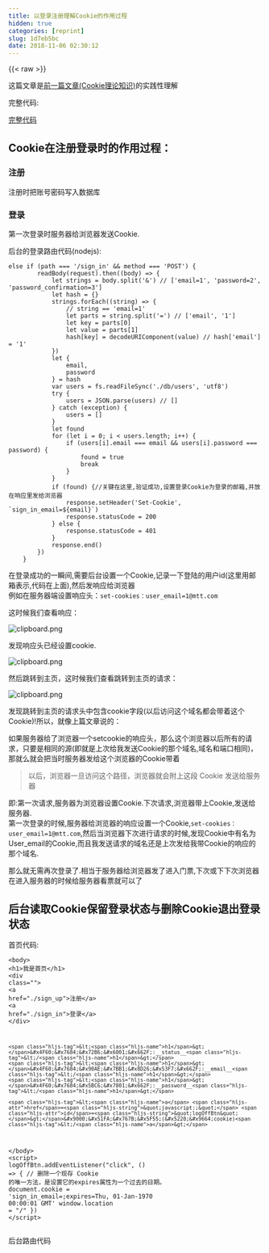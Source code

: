 ```yaml
---
title: 以登录注册理解Cookie的作用过程
hidden: true
categories: [reprint]
slug: 1d7eb5bc
date: 2018-11-06 02:30:12
---
```


{{< raw >}}
<p>&#x8FD9;&#x7BC7;&#x6587;&#x7AE0;&#x662F;<a href="https://segmentfault.com/a/1190000016372516?_ea=4428881#articleHeader6">&#x524D;&#x4E00;&#x7BC7;&#x6587;&#x7AE0;(Cookie&#x7406;&#x8BBA;&#x77E5;&#x8BC6;)</a>&#x7684;&#x5B9E;&#x8DF5;&#x6027;&#x7406;&#x89E3;</p><p>&#x5B8C;&#x6574;&#x4EE3;&#x7801;:</p><p><a href="https://github.com/mtt3366/CookieStudy" rel="nofollow noreferrer" target="_blank">&#x5B8C;&#x6574;&#x4EE3;&#x7801;</a></p><h2 id="articleHeader0">Cookie&#x5728;&#x6CE8;&#x518C;&#x767B;&#x5F55;&#x65F6;&#x7684;&#x4F5C;&#x7528;&#x8FC7;&#x7A0B;&#xFF1A;</h2><h3 id="articleHeader1">&#x6CE8;&#x518C;</h3><p>&#x6CE8;&#x518C;&#x65F6;&#x628A;&#x8D26;&#x53F7;&#x5BC6;&#x7801;&#x5199;&#x5165;&#x6570;&#x636E;&#x5E93;</p><h3 id="articleHeader2">&#x767B;&#x5F55;</h3><p>&#x7B2C;&#x4E00;&#x6B21;&#x767B;&#x5F55;&#x65F6;&#x670D;&#x52A1;&#x5668;&#x7ED9;&#x6D4F;&#x89C8;&#x5668;&#x53D1;&#x9001;Cookie.</p><p>&#x540E;&#x53F0;&#x7684;&#x767B;&#x5F55;&#x8DEF;&#x7531;&#x4EE3;&#x7801;(nodejs):</p><div class="widget-codetool" style="display:none"><div class="widget-codetool--inner"><span class="selectCode code-tool" data-toggle="tooltip" data-placement="top" title="" data-original-title="&#x5168;&#x9009;"></span> <span type="button" class="copyCode code-tool" data-toggle="tooltip" data-placement="top" data-clipboard-text="else if (path === &apos;/sign_in&apos; &amp;&amp; method === &apos;POST&apos;) {
        readBody(request).then((body) =&gt; {
            let strings = body.split(&apos;&amp;&apos;) // [&apos;email=1&apos;, &apos;password=2&apos;, &apos;password_confirmation=3&apos;]
            let hash = {}
            strings.forEach((string) =&gt; {
                // string == &apos;email=1&apos;
                let parts = string.split(&apos;=&apos;) // [&apos;email&apos;, &apos;1&apos;]
                let key = parts[0]
                let value = parts[1]
                hash[key] = decodeURIComponent(value) // hash[&apos;email&apos;] = &apos;1&apos;
            })
            let {
                email,
                password
            } = hash
            var users = fs.readFileSync(&apos;./db/users&apos;, &apos;utf8&apos;)
            try {
                users = JSON.parse(users) // []
            } catch (exception) {
                users = []
            }
            let found
            for (let i = 0; i &lt; users.length; i++) {
                if (users[i].email === email &amp;&amp; users[i].password === password) {
                    found = true
                    break
                }
            }
            if (found) {//&#x5173;&#x952E;&#x5728;&#x8FD9;&#x91CC;,&#x9A8C;&#x8BC1;&#x6210;&#x529F;,&#x8BBE;&#x7F6E;&#x767B;&#x5F55;Cookie&#x4E3A;&#x767B;&#x5F55;&#x7684;&#x90AE;&#x7BB1;,&#x5E76;&#x653E;&#x5728;&#x54CD;&#x5E94;&#x91CC;&#x53D1;&#x7ED9;&#x6D4F;&#x89C8;&#x5668;
                response.setHeader(&apos;Set-Cookie&apos;, `sign_in_email=${email}`)
                response.statusCode = 200
            } else {
                response.statusCode = 401
            }
            response.end()
        })
    }" title="" data-original-title="&#x590D;&#x5236;"></span> <span type="button" class="saveToNote code-tool" data-toggle="tooltip" data-placement="top" title="" data-original-title="&#x653E;&#x8FDB;&#x7B14;&#x8BB0;"></span></div></div><pre class="hljs typescript"><code><span class="hljs-keyword">else</span> <span class="hljs-keyword">if</span> (path === <span class="hljs-string">&apos;/sign_in&apos;</span> &amp;&amp; method === <span class="hljs-string">&apos;POST&apos;</span>) {
        readBody(request).then(<span class="hljs-function">(<span class="hljs-params">body</span>) =&gt;</span> {
            <span class="hljs-keyword">let</span> strings = body.split(<span class="hljs-string">&apos;&amp;&apos;</span>) <span class="hljs-comment">// [&apos;email=1&apos;, &apos;password=2&apos;, &apos;password_confirmation=3&apos;]</span>
            <span class="hljs-keyword">let</span> hash = {}
            strings.forEach(<span class="hljs-function">(<span class="hljs-params"><span class="hljs-built_in">string</span></span>) =&gt;</span> {
                <span class="hljs-comment">// string == &apos;email=1&apos;</span>
                <span class="hljs-keyword">let</span> parts = <span class="hljs-built_in">string</span>.split(<span class="hljs-string">&apos;=&apos;</span>) <span class="hljs-comment">// [&apos;email&apos;, &apos;1&apos;]</span>
                <span class="hljs-keyword">let</span> key = parts[<span class="hljs-number">0</span>]
                <span class="hljs-keyword">let</span> value = parts[<span class="hljs-number">1</span>]
                hash[key] = <span class="hljs-built_in">decodeURIComponent</span>(value) <span class="hljs-comment">// hash[&apos;email&apos;] = &apos;1&apos;</span>
            })
            <span class="hljs-keyword">let</span> {
                email,
                password
            } = hash
            <span class="hljs-keyword">var</span> users = fs.readFileSync(<span class="hljs-string">&apos;./db/users&apos;</span>, <span class="hljs-string">&apos;utf8&apos;</span>)
            <span class="hljs-keyword">try</span> {
                users = <span class="hljs-built_in">JSON</span>.parse(users) <span class="hljs-comment">// []</span>
            } <span class="hljs-keyword">catch</span> (exception) {
                users = []
            }
            <span class="hljs-keyword">let</span> found
            <span class="hljs-keyword">for</span> (<span class="hljs-keyword">let</span> i = <span class="hljs-number">0</span>; i &lt; users.length; i++) {
                <span class="hljs-keyword">if</span> (users[i].email === email &amp;&amp; users[i].password === password) {
                    found = <span class="hljs-literal">true</span>
                    <span class="hljs-keyword">break</span>
                }
            }
            <span class="hljs-keyword">if</span> (found) {<span class="hljs-comment">//&#x5173;&#x952E;&#x5728;&#x8FD9;&#x91CC;,&#x9A8C;&#x8BC1;&#x6210;&#x529F;,&#x8BBE;&#x7F6E;&#x767B;&#x5F55;Cookie&#x4E3A;&#x767B;&#x5F55;&#x7684;&#x90AE;&#x7BB1;,&#x5E76;&#x653E;&#x5728;&#x54CD;&#x5E94;&#x91CC;&#x53D1;&#x7ED9;&#x6D4F;&#x89C8;&#x5668;</span>
                response.setHeader(<span class="hljs-string">&apos;Set-Cookie&apos;</span>, <span class="hljs-string">`sign_in_email=<span class="hljs-subst">${email}</span>`</span>)
                response.statusCode = <span class="hljs-number">200</span>
            } <span class="hljs-keyword">else</span> {
                response.statusCode = <span class="hljs-number">401</span>
            }
            response.end()
        })
    }</code></pre><p>&#x5728;&#x767B;&#x5F55;&#x6210;&#x529F;&#x7684;&#x4E00;&#x77AC;&#x95F4;,&#x9700;&#x8981;&#x540E;&#x53F0;&#x8BBE;&#x7F6E;&#x4E00;&#x4E2A;Cookie,&#x8BB0;&#x5F55;&#x4E00;&#x4E0B;&#x767B;&#x9646;&#x7684;&#x7528;&#x6237;id(&#x8FD9;&#x91CC;&#x7528;&#x90AE;&#x7BB1;&#x8868;&#x793A;,&#x4EE3;&#x7801;&#x5728;&#x4E0A;&#x9762;),&#x7136;&#x540E;&#x53D1;&#x54CD;&#x5E94;&#x7ED9;&#x6D4F;&#x89C8;&#x5668;<br>&#x4F8B;&#x5982;&#x5728;&#x670D;&#x52A1;&#x5668;&#x7AEF;&#x8BBE;&#x7F6E;&#x54CD;&#x5E94;&#x5934;&#xFF1A;<code>set-cookies&#xFF1A;user_email=1@mtt.com</code></p><p>&#x8FD9;&#x65F6;&#x5019;&#x6211;&#x4EEC;&#x67E5;&#x770B;&#x54CD;&#x5E94;&#xFF1A;</p><p><span class="img-wrap"><img data-src="/img/bVbhGdq?w=943&amp;h=544" src="https://static.alili.tech/img/bVbhGdq?w=943&amp;h=544" alt="clipboard.png" title="clipboard.png" style="cursor:pointer;display:inline"></span></p><p>&#x53D1;&#x73B0;&#x54CD;&#x5E94;&#x5934;&#x5DF2;&#x7ECF;&#x8BBE;&#x7F6E;cookie.</p><p><span class="img-wrap"><img data-src="/img/bVbhGdr?w=875&amp;h=465" src="https://static.alili.tech/img/bVbhGdr?w=875&amp;h=465" alt="clipboard.png" title="clipboard.png" style="cursor:pointer;display:inline"></span></p><p>&#x7136;&#x540E;&#x8DF3;&#x8F6C;&#x5230;&#x4E3B;&#x9875;&#xFF0C;&#x8FD9;&#x65F6;&#x5019;&#x6211;&#x4EEC;&#x67E5;&#x770B;&#x8DF3;&#x8F6C;&#x5230;&#x4E3B;&#x9875;&#x7684;&#x8BF7;&#x6C42;&#xFF1A;</p><p><span class="img-wrap"><img data-src="/img/bVbhGds?w=1189&amp;h=1325" src="https://static.alili.tech/img/bVbhGds?w=1189&amp;h=1325" alt="clipboard.png" title="clipboard.png" style="cursor:pointer;display:inline"></span></p><p>&#x53D1;&#x73B0;&#x8DF3;&#x8F6C;&#x5230;&#x4E3B;&#x9875;&#x7684;&#x8BF7;&#x6C42;&#x5934;&#x4E2D;&#x5305;&#x542B;cookie&#x5B57;&#x6BB5;(&#x4EE5;&#x540E;&#x8BBF;&#x95EE;&#x8FD9;&#x4E2A;&#x57DF;&#x540D;&#x90FD;&#x4F1A;&#x5E26;&#x7740;&#x8FD9;&#x4E2A;Cookie)!&#x6240;&#x4EE5;&#xFF0C;&#x5C31;&#x50CF;&#x4E0A;&#x7BC7;&#x6587;&#x7AE0;&#x8BF4;&#x7684;&#xFF1A;</p><p>&#x5982;&#x679C;&#x670D;&#x52A1;&#x5668;&#x7ED9;&#x4E86;&#x6D4F;&#x89C8;&#x5668;&#x4E00;&#x4E2A;setcookie&#x7684;&#x54CD;&#x5E94;&#x5934;&#xFF0C;&#x90A3;&#x4E48;&#x8FD9;&#x4E2A;&#x6D4F;&#x89C8;&#x5668;&#x4EE5;&#x540E;&#x6240;&#x6709;&#x7684;&#x8BF7;&#x6C42;&#xFF0C;&#x53EA;&#x8981;&#x662F;&#x76F8;&#x540C;&#x7684;&#x6E90;(&#x5373;&#x5C31;&#x662F;&#x4E0A;&#x6B21;&#x7ED9;&#x6211;&#x53D1;&#x9001;Cookie&#x7684;&#x90A3;&#x4E2A;&#x57DF;&#x540D;,&#x57DF;&#x540D;&#x548C;&#x7AEF;&#x53E3;&#x76F8;&#x540C;)&#xFF0C;&#x90A3;&#x5C31;&#x4E48;&#x5C31;&#x4F1A;&#x628A;&#x5F53;&#x65F6;&#x670D;&#x52A1;&#x5668;&#x53D1;&#x7ED9;&#x8FD9;&#x4E2A;&#x6D4F;&#x89C8;&#x5668;&#x7684;Cookie&#x5E26;&#x7740;</p><blockquote>&#x4EE5;&#x540E;&#xFF0C;&#x6D4F;&#x89C8;&#x5668;&#x4E00;&#x65E6;&#x8BBF;&#x95EE;&#x8FD9;&#x4E2A;&#x8DEF;&#x5F84;&#xFF0C;&#x6D4F;&#x89C8;&#x5668;&#x5C31;&#x4F1A;&#x9644;&#x4E0A;&#x8FD9;&#x6BB5; Cookie &#x53D1;&#x9001;&#x7ED9;&#x670D;&#x52A1;&#x5668;</blockquote><p>&#x5373;:&#x7B2C;&#x4E00;&#x6B21;&#x8BF7;&#x6C42;,&#x670D;&#x52A1;&#x5668;&#x4E3A;&#x6D4F;&#x89C8;&#x5668;&#x8BBE;&#x7F6E;Cookie.&#x4E0B;&#x6B21;&#x8BF7;&#x6C42;,&#x6D4F;&#x89C8;&#x5668;&#x5E26;&#x4E0A;Cookie,&#x53D1;&#x9001;&#x7ED9;&#x670D;&#x52A1;&#x5668;.<br>&#x7B2C;&#x4E00;&#x6B21;&#x767B;&#x5F55;&#x7684;&#x65F6;&#x5019;,&#x670D;&#x52A1;&#x5668;&#x7ED9;&#x6D4F;&#x89C8;&#x5668;&#x7684;&#x54CD;&#x5E94;&#x8BBE;&#x7F6E;&#x4E00;&#x4E2A;Cookie,<code>set-cookies&#xFF1A;user_email=1@mtt.com</code>,&#x7136;&#x540E;&#x5F53;&#x6D4F;&#x89C8;&#x5668;&#x4E0B;&#x6B21;&#x8FDB;&#x884C;&#x8BF7;&#x6C42;&#x7684;&#x65F6;&#x5019;,&#x53D1;&#x73B0;Cookie&#x4E2D;&#x6709;&#x540D;&#x4E3A;User_email&#x7684;Cookie,&#x800C;&#x4E14;&#x6211;&#x53D1;&#x9001;&#x8BF7;&#x6C42;&#x7684;&#x57DF;&#x540D;&#x8FD8;&#x662F;&#x4E0A;&#x6B21;&#x53D1;&#x7ED9;&#x6211;&#x5E26;Cookie&#x7684;&#x54CD;&#x5E94;&#x7684;&#x90A3;&#x4E2A;&#x57DF;&#x540D;.</p><p>&#x90A3;&#x4E48;&#x5C31;&#x65E0;&#x9700;&#x518D;&#x6B21;&#x767B;&#x5F55;&#x4E86;.&#x76F8;&#x5F53;&#x4E8E;&#x670D;&#x52A1;&#x5668;&#x7ED9;&#x6D4F;&#x89C8;&#x5668;&#x53D1;&#x4E86;&#x8FDB;&#x5165;&#x95E8;&#x7968;,&#x4E0B;&#x6B21;&#x6216;&#x4E0B;&#x4E0B;&#x6B21;&#x6D4F;&#x89C8;&#x5668;&#x5728;&#x8FDB;&#x5165;&#x670D;&#x52A1;&#x5668;&#x7684;&#x65F6;&#x5019;&#x7ED9;&#x670D;&#x52A1;&#x5668;&#x770B;&#x7968;&#x5C31;&#x53EF;&#x4EE5;&#x4E86;</p><h2 id="articleHeader3">&#x540E;&#x53F0;&#x8BFB;&#x53D6;Cookie&#x4FDD;&#x7559;&#x767B;&#x5F55;&#x72B6;&#x6001;&#x4E0E;&#x5220;&#x9664;Cookie&#x9000;&#x51FA;&#x767B;&#x5F55;&#x72B6;&#x6001;</h2><p>&#x9996;&#x9875;&#x4EE3;&#x7801;:</p><div class="widget-codetool" style="display:none"><div class="widget-codetool--inner"><span class="selectCode code-tool" data-toggle="tooltip" data-placement="top" title="" data-original-title="&#x5168;&#x9009;"></span> <span type="button" class="copyCode code-tool" data-toggle="tooltip" data-placement="top" data-clipboard-text="&lt;body&gt;
    &lt;h1&gt;&#x6211;&#x662F;&#x9996;&#x9875;&lt;/h1&gt;
    &lt;div class=&quot;&quot;&gt;
        &lt;a href=&quot;./sign_up&quot;&gt;&#x6CE8;&#x518C;&lt;/a&gt;
        &lt;a href=&quot;./sign_in&quot;&gt;&#x767B;&#x5F55;&lt;/a&gt;
    &lt;/div&gt;
    
    &lt;h1&gt;&#x4F60;&#x7684;&#x72B6;&#x6001;&#x662F;:__status__&lt;/h1&gt;
    &lt;h1&gt;&#x4F60;&#x7684;&#x90AE;&#x7BB1;&#x8D26;&#x53F7;&#x662F;:__email__&lt;/h1&gt;
    &lt;h1&gt;&#x4F60;&#x7684;&#x5BC6;&#x7801;&#x662F;:__password__&lt;/h1&gt;

    &lt;a href=&quot;javascript:;&quot; id=&quot;logOffBtn&quot;&gt;&#x9000;&#x51FA;&#x767B;&#x5F55;(&#x5220;&#x9664;cookie)&lt;/a&gt;

&lt;/body&gt;
&lt;script&gt;
logOffBtn.addEventListener(&quot;click&quot;, () =&gt; {
        // &#x5220;&#x9664;&#x4E00;&#x4E2A;&#x73B0;&#x5B58; Cookie &#x7684;&#x552F;&#x4E00;&#x65B9;&#x6CD5;&#xFF0C;&#x662F;&#x8BBE;&#x7F6E;&#x5B83;&#x7684;expires&#x5C5E;&#x6027;&#x4E3A;&#x4E00;&#x4E2A;&#x8FC7;&#x53BB;&#x7684;&#x65E5;&#x671F;&#x3002;
        document.cookie = &apos;sign_in_email=;expires=Thu, 01-Jan-1970 00:00:01 GMT&apos;
        window.location = &quot;/&quot;
    })
&lt;/script&gt;
" title="" data-original-title="&#x590D;&#x5236;"></span> <span type="button" class="saveToNote code-tool" data-toggle="tooltip" data-placement="top" title="" data-original-title="&#x653E;&#x8FDB;&#x7B14;&#x8BB0;"></span></div></div><pre class="hljs xml"><code><span class="hljs-tag">&lt;<span class="hljs-name">body</span>&gt;</span>
    <span class="hljs-tag">&lt;<span class="hljs-name">h1</span>&gt;</span>&#x6211;&#x662F;&#x9996;&#x9875;<span class="hljs-tag">&lt;/<span class="hljs-name">h1</span>&gt;</span>
    <span class="hljs-tag">&lt;<span class="hljs-name">div</span> <span class="hljs-attr">class</span>=<span class="hljs-string">&quot;&quot;</span>&gt;</span>
        <span class="hljs-tag">&lt;<span class="hljs-name">a</span> <span class="hljs-attr">href</span>=<span class="hljs-string">&quot;./sign_up&quot;</span>&gt;</span>&#x6CE8;&#x518C;<span class="hljs-tag">&lt;/<span class="hljs-name">a</span>&gt;</span>
        <span class="hljs-tag">&lt;<span class="hljs-name">a</span> <span class="hljs-attr">href</span>=<span class="hljs-string">&quot;./sign_in&quot;</span>&gt;</span>&#x767B;&#x5F55;<span class="hljs-tag">&lt;/<span class="hljs-name">a</span>&gt;</span>
    <span class="hljs-tag">&lt;/<span class="hljs-name">div</span>&gt;</span>
    
    <span class="hljs-tag">&lt;<span class="hljs-name">h1</span>&gt;</span>&#x4F60;&#x7684;&#x72B6;&#x6001;&#x662F;:__status__<span class="hljs-tag">&lt;/<span class="hljs-name">h1</span>&gt;</span>
    <span class="hljs-tag">&lt;<span class="hljs-name">h1</span>&gt;</span>&#x4F60;&#x7684;&#x90AE;&#x7BB1;&#x8D26;&#x53F7;&#x662F;:__email__<span class="hljs-tag">&lt;/<span class="hljs-name">h1</span>&gt;</span>
    <span class="hljs-tag">&lt;<span class="hljs-name">h1</span>&gt;</span>&#x4F60;&#x7684;&#x5BC6;&#x7801;&#x662F;:__password__<span class="hljs-tag">&lt;/<span class="hljs-name">h1</span>&gt;</span>

    <span class="hljs-tag">&lt;<span class="hljs-name">a</span> <span class="hljs-attr">href</span>=<span class="hljs-string">&quot;javascript:;&quot;</span> <span class="hljs-attr">id</span>=<span class="hljs-string">&quot;logOffBtn&quot;</span>&gt;</span>&#x9000;&#x51FA;&#x767B;&#x5F55;(&#x5220;&#x9664;cookie)<span class="hljs-tag">&lt;/<span class="hljs-name">a</span>&gt;</span>

<span class="hljs-tag">&lt;/<span class="hljs-name">body</span>&gt;</span>
<span class="hljs-tag">&lt;<span class="hljs-name">script</span>&gt;</span><span class="javascript">
logOffBtn.addEventListener(<span class="hljs-string">&quot;click&quot;</span>, () =&gt; {
        <span class="hljs-comment">// &#x5220;&#x9664;&#x4E00;&#x4E2A;&#x73B0;&#x5B58; Cookie &#x7684;&#x552F;&#x4E00;&#x65B9;&#x6CD5;&#xFF0C;&#x662F;&#x8BBE;&#x7F6E;&#x5B83;&#x7684;expires&#x5C5E;&#x6027;&#x4E3A;&#x4E00;&#x4E2A;&#x8FC7;&#x53BB;&#x7684;&#x65E5;&#x671F;&#x3002;</span>
        <span class="hljs-built_in">document</span>.cookie = <span class="hljs-string">&apos;sign_in_email=;expires=Thu, 01-Jan-1970 00:00:01 GMT&apos;</span>
        <span class="hljs-built_in">window</span>.location = <span class="hljs-string">&quot;/&quot;</span>
    })
</span><span class="hljs-tag">&lt;/<span class="hljs-name">script</span>&gt;</span>
</code></pre><p>&#x540E;&#x53F0;&#x8DEF;&#x7531;&#x4EE3;&#x7801;</p><div class="widget-codetool" style="display:none"><div class="widget-codetool--inner"><span class="selectCode code-tool" data-toggle="tooltip" data-placement="top" title="" data-original-title="&#x5168;&#x9009;"></span> <span type="button" class="copyCode code-tool" data-toggle="tooltip" data-placement="top" data-clipboard-text="if (path === &apos;/&apos;) {
        response.statusCode = 200
        let string = fs.readFileSync(&apos;./index.html&apos;)
        string = string.toString();
        var users = fs.readFileSync(&apos;./db/users&apos;, &apos;utf8&apos;)
        users = JSON.parse(users)//&#x8F6C;&#x5316;&#x4E3A;user&#x5BF9;&#x8C61;&#x6570;&#x7EC4;

        console.log(users);
        let cookies = request.headers.cookie || &apos;&apos;//[&apos;email=111&apos;, &apos;asdasd=111&apos;]
        cookies = cookies.split(&quot;; &quot;)
        let hash={}
        cookies.forEach((string)=&gt;{
            let parts = string.split(&quot;=&quot;)
            let key = parts[0]
            let value = parts[1]
            hash[key] = value;
        })
        
        let eamil = hash.sign_in_email
        let foundedUser
        users.forEach((userObj)=&gt;{
            if(userObj.email===eamil){
                foundedUser = userObj;
            }
        })
        console.log(foundedUser);
        if(foundedUser){
            string = string.replace(&apos;__status__&apos;, &apos;&#x5DF2;&#x767B;&#x5F55;&apos;)
            string = string.replace(&apos;__email__&apos;, foundedUser.email)
            string = string.replace(&apos;__password__&apos;, foundedUser.password)
        }else{
            string = string.replace(&apos;__status__&apos;, &apos;&#x672A;&#x767B;&#x5F55;,&#x8BF7;&#x53BB;&#x767B;&#x5F55;&apos;)
            string = string.replace(&apos;__email__&apos;, &apos;&#x6CA1;&apos;)
            string = string.replace(&apos;__password__&apos;, &apos;&#x6CA1;&apos;)
        }
        
        response.setHeader(&apos;Content-Type&apos;, &apos;text/html;charset=utf-8&apos;)
        response.write(string)
        response.end()
    }" title="" data-original-title="&#x590D;&#x5236;"></span> <span type="button" class="saveToNote code-tool" data-toggle="tooltip" data-placement="top" title="" data-original-title="&#x653E;&#x8FDB;&#x7B14;&#x8BB0;"></span></div></div><pre class="hljs typescript"><code><span class="hljs-keyword">if</span> (path === <span class="hljs-string">&apos;/&apos;</span>) {
        response.statusCode = <span class="hljs-number">200</span>
        <span class="hljs-keyword">let</span> <span class="hljs-built_in">string</span> = fs.readFileSync(<span class="hljs-string">&apos;./index.html&apos;</span>)
        <span class="hljs-built_in">string</span> = <span class="hljs-built_in">string</span>.toString();
        <span class="hljs-keyword">var</span> users = fs.readFileSync(<span class="hljs-string">&apos;./db/users&apos;</span>, <span class="hljs-string">&apos;utf8&apos;</span>)
        users = <span class="hljs-built_in">JSON</span>.parse(users)<span class="hljs-comment">//&#x8F6C;&#x5316;&#x4E3A;user&#x5BF9;&#x8C61;&#x6570;&#x7EC4;</span>

        <span class="hljs-built_in">console</span>.log(users);
        <span class="hljs-keyword">let</span> cookies = request.headers.cookie || <span class="hljs-string">&apos;&apos;</span><span class="hljs-comment">//[&apos;email=111&apos;, &apos;asdasd=111&apos;]</span>
        cookies = cookies.split(<span class="hljs-string">&quot;; &quot;</span>)
        <span class="hljs-keyword">let</span> hash={}
        cookies.forEach(<span class="hljs-function">(<span class="hljs-params"><span class="hljs-built_in">string</span></span>)=&gt;</span>{
            <span class="hljs-keyword">let</span> parts = <span class="hljs-built_in">string</span>.split(<span class="hljs-string">&quot;=&quot;</span>)
            <span class="hljs-keyword">let</span> key = parts[<span class="hljs-number">0</span>]
            <span class="hljs-keyword">let</span> value = parts[<span class="hljs-number">1</span>]
            hash[key] = value;
        })
        
        <span class="hljs-keyword">let</span> eamil = hash.sign_in_email
        <span class="hljs-keyword">let</span> foundedUser
        users.forEach(<span class="hljs-function">(<span class="hljs-params">userObj</span>)=&gt;</span>{
            <span class="hljs-keyword">if</span>(userObj.email===eamil){
                foundedUser = userObj;
            }
        })
        <span class="hljs-built_in">console</span>.log(foundedUser);
        <span class="hljs-keyword">if</span>(foundedUser){
            <span class="hljs-built_in">string</span> = <span class="hljs-built_in">string</span>.replace(<span class="hljs-string">&apos;__status__&apos;</span>, <span class="hljs-string">&apos;&#x5DF2;&#x767B;&#x5F55;&apos;</span>)
            <span class="hljs-built_in">string</span> = <span class="hljs-built_in">string</span>.replace(<span class="hljs-string">&apos;__email__&apos;</span>, foundedUser.email)
            <span class="hljs-built_in">string</span> = <span class="hljs-built_in">string</span>.replace(<span class="hljs-string">&apos;__password__&apos;</span>, foundedUser.password)
        }<span class="hljs-keyword">else</span>{
            <span class="hljs-built_in">string</span> = <span class="hljs-built_in">string</span>.replace(<span class="hljs-string">&apos;__status__&apos;</span>, <span class="hljs-string">&apos;&#x672A;&#x767B;&#x5F55;,&#x8BF7;&#x53BB;&#x767B;&#x5F55;&apos;</span>)
            <span class="hljs-built_in">string</span> = <span class="hljs-built_in">string</span>.replace(<span class="hljs-string">&apos;__email__&apos;</span>, <span class="hljs-string">&apos;&#x6CA1;&apos;</span>)
            <span class="hljs-built_in">string</span> = <span class="hljs-built_in">string</span>.replace(<span class="hljs-string">&apos;__password__&apos;</span>, <span class="hljs-string">&apos;&#x6CA1;&apos;</span>)
        }
        
        response.setHeader(<span class="hljs-string">&apos;Content-Type&apos;</span>, <span class="hljs-string">&apos;text/html;charset=utf-8&apos;</span>)
        response.write(<span class="hljs-built_in">string</span>)
        response.end()
    }</code></pre><p>&#x5728;&#x6CA1;&#x6709;Cookie&#x7684;&#x65F6;&#x5019;,&#x9996;&#x9875;&#x7684;&#x72B6;&#x6001;</p><p><span class="img-wrap"><img data-src="/img/bVbhJaG?w=841&amp;h=428" src="https://static.alili.tech/img/bVbhJaG?w=841&amp;h=428" alt="clipboard.png" title="clipboard.png" style="cursor:pointer;display:inline"></span></p><p>&#x767B;&#x5F55;&#x4E4B;&#x540E;,&#x540E;&#x53F0;&#x6839;&#x636E;Cookie&#x67E5;&#x8BE2;&#x6570;&#x636E;&#x5E93;,&#x5C06;&#x7528;&#x6237;&#x540D;&#x4E0E;&#x5BC6;&#x7801;&#x4F20;&#x5230;&#x524D;&#x53F0;&#x7684;&#x9996;&#x9875;&#x4E0A;</p><p><span class="img-wrap"><img data-src="/img/bVbhJa1?w=1077&amp;h=1070" src="https://static.alili.tech/img/bVbhJa1?w=1077&amp;h=1070" alt="clipboard.png" title="clipboard.png" style="cursor:pointer;display:inline"></span></p><p>&#x9000;&#x51FA;&#x767B;&#x5F55;&#x5C06;&#x5220;&#x9664;Cookie&#x5E76;&#x5237;&#x65B0;&#x9875;&#x9762;,&#x91CD;&#x65B0;&#x56DE;&#x5230;&#x672A;&#x767B;&#x5F55;&#x7684;&#x72B6;&#x6001;</p><h2 id="articleHeader4">Cookie&#x5728;&#x767B;&#x5F55;&#x7684;&#x65F6;&#x5019;&#x7684;&#x7279;&#x70B9;</h2><p>&#x6211;&#x4EEC;&#x5F97;&#x5230;Cookie&#x7684;&#x7279;&#x70B9;:</p><ol><li>&#x7B2C;&#x4E00;&#x6B21;&#x767B;&#x5F55;&#x7684;&#x65F6;&#x5019;,&#x670D;&#x52A1;&#x5668;&#x901A;&#x8FC7; Set-Cookie &#x54CD;&#x5E94;&#x5934;&#x8BBE;&#x7F6E; Cookie,&#x7136;&#x540E;&#x4EE5;&#x54CD;&#x5E94;&#x7684;&#x5F62;&#x5F0F;&#x53D1;&#x7ED9;&#x6D4F;&#x89C8;&#x5668;</li><li>&#x6D4F;&#x89C8;&#x5668;&#x5F97;&#x5230; &#x54CD;&#x5E94;&#x4E2D;Cookie &#x4E4B;&#x540E;&#xFF0C;&#x4E4B;&#x540E;&#x6BCF;&#x6B21;&#x8BF7;&#x6C42;&#x8FD9;&#x4E2A;&#x57DF;&#x540D;&#x90FD;&#x8981;&#x5E26;&#x4E0A;&#x8FD9;&#x4E2A; Cookie</li><li>&#x4E4B;&#x540E;&#x670D;&#x52A1;&#x5668;&#x8BFB;&#x53D6;&#x5F53;&#x65F6;&#x81EA;&#x5DF1;&#x8BBE;&#x7F6E;&#x7684; Cookie &#x5C31;&#x77E5;&#x9053;&#x767B;&#x5F55;&#x7528;&#x6237;&#x7684;&#x4FE1;&#x606F;&#xFF08;email&#xFF09;</li></ol><h2 id="articleHeader5">&#x51E0;&#x4E2A;&#x5173;&#x4E8E;Cookie&#x7684;&#x95EE;&#x9898;</h2><p>1.&#x6211;&#x5728; Chrome &#x767B;&#x5F55;&#x4E86;&#x5F97;&#x5230; Cookie&#xFF0C;&#x7528; Safari &#x8BBF;&#x95EE;&#xFF0C;Safari &#x4F1A;&#x5E26;&#x4E0A; Cookie &#x5417;<br>no</p><p>2.Cookie &#x5B58;&#x5728;&#x54EA;<br>Windows &#x5B58;&#x5728; C &#x76D8;&#x7684;&#x4E00;&#x4E2A;&#x6587;&#x4EF6;&#x91CC;</p><p>3.Cookie&#x4F1A;&#x88AB;&#x7528;&#x6237;&#x7BE1;&#x6539;&#x5417;&#xFF1F;<br>&#x53EF;&#x4EE5;&#xFF0C;&#x4F8B;&#x5982;&#x5728;&#x8C37;&#x6B4C;&#x6D4F;&#x89C8;&#x5668;&#x5F00;&#x53D1;&#x8005;&#x6A21;&#x5F0F;&#x4E0B;&#x7684;application-&gt;Cookie&#x4E2D;&#x53EF;&#x4EE5;&#x624B;&#x52A8;&#x4FEE;&#x6539;,&#x4FEE;&#x6539;&#x4E4B;&#x540E;,&#x4E0B;&#x6B21;&#x53D1;&#x9001;&#x8BF7;&#x6C42;&#x65F6;,&#x9644;&#x5E26;&#x7684;&#x5C31;&#x662F;&#x4FEE;&#x6539;&#x540E;&#x7684;Cookie</p><p><span class="img-wrap"><img data-src="https://image-static.segmentfault.com/269/812/2698121046-5b9bc1e20a4ba_articlex" src="https://static.alili.techhttps://image-static.segmentfault.com/269/812/2698121046-5b9bc1e20a4ba_articlex" alt="&#x4FEE;&#x6539;Cookie" title="&#x4FEE;&#x6539;Cookie" style="cursor:pointer;display:inline"></span></p><p>JS&#x4E2D;&#x4E5F;&#x6709;&#x53EF;&#x4EE5;&#x64CD;&#x4F5C;cookie&#x7684;api<br>( &#x5047;&#x5982;&#x6362;&#x6210;&#x522B;&#x7684;&#x7528;&#x6237;&#x7684;&#x8D26;&#x53F7;,&#x90A3;&#x4E48;&#x8FD8;&#x53EF;&#x4EE5;&#x767B;&#x5F55;&#x6210;&#x529F;&#x7684;&#x8BDD;,&#x5C31;&#x4F1A;&#x5B58;&#x5728;&#x98CE;&#x9669;&#x95EE;&#x9898;.Session &#x6765;&#x89E3;&#x51B3;&#x8FD9;&#x4E2A;&#x95EE;&#x9898;&#xFF0C;&#x9632;&#x6B62;&#x7528;&#x6237;&#x7BE1;&#x6539;)<br>&#x540E;&#x7AEF;&#x53EF;&#x4EE5;&#x5F3A;&#x5236;&#x8BBE;&#x7F6E;&#x4E0D;&#x5141;&#x8BB8;&#x4FEE;&#x6539;Cookie&#xFF0C;&#x53EA;&#x8981;&#x5C06;Cookie&#x7684;&#x5C5E;&#x6027;&#x8BBE;&#x7F6E;&#x4E3A;<code>Httponly</code>&#x5373;&#x53EF;(&#x8FD8;&#x53EF;&#x4EE5;&#x624B;&#x52A8;&#x6539;,&#x4F46;&#x662F;JS&#x6539;&#x4E0D;&#x4E86;,&#x4E5F;&#x65E0;&#x6CD5;&#x83B7;&#x53D6;),&#x5177;&#x4F53;&#x8BED;&#x6CD5;&#x770B; MDN<br>4.Cookie &#x6709;&#x6548;&#x671F;&#x5417;&#xFF1F;<br>&#x9ED8;&#x8BA4;&#x6709;&#x6548;&#x671F;20&#x5206;&#x949F;&#x5DE6;&#x53F3;&#xFF0C;&#x4E0D;&#x540C;&#x6D4F;&#x89C8;&#x5668;&#x7B56;&#x7565;&#x4E0D;&#x540C;(&#x5982;&#x679C;&#x6D4F;&#x89C8;&#x5668;&#x4E00;&#x76F4;&#x5F00;&#x7740;,&#x90A3;&#x4E48;Cookie&#x4E0D;&#x4F1A;&#x88AB;&#x5220;&#x9664;.&#x5982;&#x679C;&#x5173;&#x95ED;&#x6D4F;&#x89C8;&#x5668;,&#x90A3;&#x4E48;&#x6D4F;&#x89C8;&#x5668;&#x4E3A;&#x4E86;&#x5B89;&#x5168;&#x8003;&#x8651;,20&#x5206;&#x949F;&#x5DE6;&#x53F3;&#x540E;&#x53EF;&#x80FD;&#x4F1A;&#x5220;&#x9664;Cookie.&#x8FD9;&#x4E5F;&#x53D6;&#x51B3;&#x4E8E;&#x670D;&#x52A1;&#x5668;&#x5982;&#x4F55;&#x8BBE;&#x7F6E;Cookie&#x7684;&#x6709;&#x6548;&#x671F;)<br>&#x540E;&#x7AEF;&#x53EF;&#x4EE5;&#x5F3A;&#x5236;&#x8BBE;&#x7F6E;&#x6709;&#x6548;&#x671F;&#xFF0C;&#x5177;&#x4F53;&#x8BED;&#x6CD5;&#x770B; MDN<br>Cookie &#x9075;&#x5B88;&#x540C;&#x6E90;&#x7B56;&#x7565;&#x5417;&#xFF1F;<br>&#x4E5F;&#x6709;&#xFF0C;&#x4E0D;&#x8FC7;&#x8DDF; AJAX &#x7684;&#x540C;&#x6E90;&#x7B56;&#x7565;&#x7A0D;&#x5FAE;&#x6709;&#x4E9B;&#x4E0D;&#x540C;&#x3002;<br>&#x5F53;&#x8BF7;&#x6C42; qq.com &#x4E0B;&#x7684;&#x8D44;&#x6E90;&#x65F6;&#xFF0C;&#x6D4F;&#x89C8;&#x5668;&#x4F1A;&#x9ED8;&#x8BA4;&#x5E26;&#x4E0A; qq.com &#x5BF9;&#x5E94;&#x7684; Cookie&#xFF0C;&#x4E0D;&#x4F1A;&#x5E26;&#x4E0A; baidu.com &#x5BF9;&#x5E94;&#x7684; Cookie<br>&#x5F53;&#x8BF7;&#x6C42; v.qq.com &#x4E0B;&#x7684;&#x8D44;&#x6E90;&#x65F6;&#xFF0C;&#x6D4F;&#x89C8;&#x5668;&#x4E0D;&#x4EC5;&#x4F1A;&#x5E26;&#x4E0A; v.qq.com &#x7684;Cookie&#xFF0C;&#x8FD8;&#x4F1A;&#x5E26;&#x4E0A; qq.com &#x7684; Cookie<br>&#x53E6;&#x5916; Cookie &#x8FD8;&#x53EF;&#x4EE5;&#x6839;&#x636E;&#x8DEF;&#x5F84;&#x505A;&#x9650;&#x5236;&#xFF0C;&#x8BF7;&#x81EA;&#x884C;&#x4E86;&#x89E3;&#xFF0C;&#x8FD9;&#x4E2A;&#x529F;&#x80FD;&#x7528;&#x5F97;&#x6BD4;&#x8F83;&#x5C11;&#x3002;</p><h2 id="articleHeader6">&#x9700;&#x8981;&#x6CE8;&#x610F;&#x7684;&#x7EC6;&#x8282;&#x95EE;&#x9898;</h2><h3 id="articleHeader7">&#x4E3A;&#x4EC0;&#x4E48;&#x524D;&#x540E;&#x7AEF;&#x90FD;&#x8981;&#x8FDB;&#x884C;&#x8868;&#x5355;&#x9A8C;&#x8BC1;?</h3><p>&#x524D;&#x540E;&#x7AEF;&#x90FD;&#x8981;&#x9A8C;&#x8BC1;&#x90AE;&#x7BB1;&#x683C;&#x5F0F;&#x662F;&#x5426;&#x6B63;&#x786E;&#xFF0C;&#x8D26;&#x53F7;&#x5BC6;&#x7801;&#x683C;&#x5F0F;&#x662F;&#x5426;&#x6B63;&#x786E;&#xFF0C;&#x4E24;&#x6B21;&#x63D0;&#x4EA4;&#x7684;&#x5BC6;&#x7801;&#x662F;&#x5426;&#x76F8;&#x540C;&#x7B49;&#x3002;<br>&#x56E0;&#x4E3A;&#x9ED1;&#x5BA2;&#x53EF;&#x4EE5;&#x7ED5;&#x8FC7;&#x524D;&#x7AEF;&#x7684;js&#x9A8C;&#x8BC1;&#x6D41;&#x7A0B;&#xFF0C;&#x4F8B;&#x5982;&#x9ED1;&#x5BA2;&#x53EF;&#x4EE5;&#x76F4;&#x63A5;&#x4F7F;&#x7528;curl &#x8FDB;&#x884C;&#x8BF7;&#x6C42;&#x7684;&#x53D1;&#x9001;&#xFF0C;&#x76F4;&#x63A5;&#x4E0E;&#x540E;&#x53F0;&#x670D;&#x52A1;&#x5668;&#x8FDB;&#x884C;&#x4EA4;&#x4E92;&#x3002;<br>&#x5982;&#x56FE;:</p><p><span class="img-wrap"><img data-src="https://image-static.segmentfault.com/410/641/4106417372-5baf73ddaef3e_articlex" src="https://static.alili.techhttps://image-static.segmentfault.com/410/641/4106417372-5baf73ddaef3e_articlex" alt="clipboard.png" title="clipboard.png" style="cursor:pointer"></span></p><p>&#x6240;&#x4EE5;&#x540E;&#x53F0;&#x4E5F;&#x9700;&#x8981;&#x8FDB;&#x884C;&#x8868;&#x5355;&#x9A8C;&#x8BC1;&#x3002;</p><h3 id="articleHeader8">Cookie&#x5982;&#x4F55;&#x624B;&#x52A8;&#x5173;&#x95ED;</h3><p><span class="img-wrap"><img data-src="https://image-static.segmentfault.com/236/619/2366198568-5baf39b6c0fa5_articlex" src="https://static.alili.techhttps://image-static.segmentfault.com/236/619/2366198568-5baf39b6c0fa5_articlex" alt="clipboard.png" title="clipboard.png" style="cursor:pointer;display:inline"></span></p><h3 id="articleHeader9">&#x7FFB;&#x8BD1;</h3><p>cookie&#xFF1A;&#x66F2;&#x5947;&#x997C;<br>cache-control&#xFF1A;&#x7F13;&#x5B58;&#x63A7;&#x5236;</p>
{{< /raw >}}

# 版权声明
本文资源来源互联网，仅供学习研究使用，版权归该资源的合法拥有者所有，

本文仅用于学习、研究和交流目的。转载请注明出处、完整链接以及原作者。 

原作者若认为本站侵犯了您的版权，请联系我们，我们会立即删除！

## 原文标题
以登录注册理解Cookie的作用过程

## 原文链接
[https://segmentfault.com/a/1190000016579340](https://segmentfault.com/a/1190000016579340)


